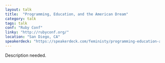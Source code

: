 ```yaml
---
layout: talk
title:  "Programming, Education, and the American Dream"
category: talk
tags: talk
conf: "Ruby Conf"
linky: "http://rubyconf.org/"
location: "San Diego, CA"
speakerdeck: "https://speakerdeck.com/feministy/programming-education-and-the-american-dream"
---
```


Description needed.
